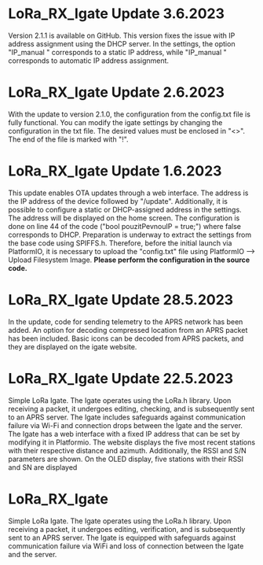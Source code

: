 # LoRa_RX_Igate Update 3.6.2023
Version 2.1.1 is available on GitHub. This version fixes the issue with IP address assignment using the DHCP server. In the settings, the option "IP_manual <true>" corresponds to a static IP address, while "IP_manual <false>" corresponds to automatic IP address assignment.

# LoRa_RX_Igate Update 2.6.2023
With the update to version 2.1.0, the configuration from the config.txt file is fully functional. You can modify the igate settings by changing the configuration in the txt file. The desired values must be enclosed in "<>". The end of the file is marked with "!".

# LoRa_RX_Igate Update 1.6.2023
This update enables OTA updates through a web interface. The address is the IP address of the device followed by "/update". Additionally, it is possible to configure a static or DHCP-assigned address in the settings. The address will be displayed on the home screen. The configuration is done on line 44 of the code ("bool pouzitPevnouIP = true;") where false corresponds to DHCP. Preparation is underway to extract the settings from the base code using SPIFFS.h. Therefore, before the initial launch via PlatformIO, it is necessary to upload the "config.txt" file using PlatformIO --> Upload Filesystem Image.
 <b>Please perform the configuration in the source code.</b>

# LoRa_RX_Igate Update 28.5.2023
In the update, code for sending telemetry to the APRS network has been added. An option for decoding compressed location from an APRS packet has been included. Basic icons can be decoded from APRS packets, and they are displayed on the igate website.
# LoRa_RX_Igate Update 22.5.2023
Simple LoRa Igate. The Igate operates using the LoRa.h library. Upon receiving a packet, it undergoes editing, checking, and is subsequently sent to an APRS server. The Igate includes safeguards against communication failure via Wi-Fi and connection drops between the Igate and the server. The Igate has a web interface with a fixed IP address that can be set by modifying it in Platformio. The website displays the five most recent stations with their respective distance and azimuth. Additionally, the RSSI and S/N parameters are shown. On the OLED display, five stations with their RSSI and SN are displayed
# LoRa_RX_Igate
Simple LoRa Igate. The Igate operates using the LoRa.h library. Upon receiving a packet, it undergoes editing, verification, and is subsequently sent to an APRS server. The Igate is equipped with safeguards against communication failure via WiFi and loss of connection between the Igate and the server.
